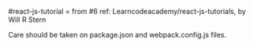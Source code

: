 #react-js-tutorial = from #6 
ref:  Learncodeacademy/react-js-tutorials, by Will R Stern

Care should be taken on package.json and webpack.config.js files.

